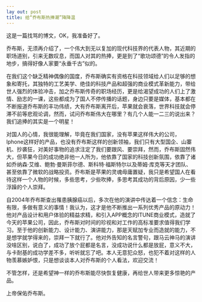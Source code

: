 ```yaml
---
lay out: post
title: 给“乔布斯热捧潮”降降温
---
```


这是一篇找骂的博文，OK，我准备好了。

乔布斯，无须再介绍了，一个伟大到无以复加的现代科技界的代表人物，其近期的职场道别，引来无数叹息，而国人对其的热捧，更是到了“歌功颂德”的令人发指的地步，搞得好像人家要“永垂千古”似的。

在我们这个缺乏精神偶像的国度，乔布斯确实有资格在科技领域给人们以足够的想象和寄托，其独特的工艺美学、绝佳的科技产品和超强的商业模式革新能力，带给世人强烈的体验冲击，加之乔布斯传奇的职场经历，更是给渴望成功的人们上了激情、励志的一课，这些都成为了国人不停传播的话题，身边只要是媒体，基本都在不断报道乔布斯的丰功伟绩，大有乔布斯离开后，苹果就会衰落，世界科技就会停滞不前等悲观论调，然而，试问乔布斯伟大在哪里？有几个人能一二三的说出来？我们追捧的其实是一个明星！

对国人的心情，我很能理解，毕竟在我们国家，没有苹果这样伟大的公司，Iphone这样好的产品，也没有乔布斯这样的创新领袖，我们只有大型国企、山寨机、抄袭狂，对美好事物的追求注定了我们要跟风、要崇拜，然而，乔布斯固然伟大，但苹果今日的成功绝非他一人所为，他依靠了国家的科技创新氛围，依靠了诸如乔纳森·艾维、鲍勃·曼斯菲尔德、斯科特·福斯特尔以及蒂姆·库克等天才团队、甚至依靠了微软的战略投资。乔布斯是苹果的灵魂毋庸置疑，我只是希望国人在看待这样一个人物的时候，多些思考，少些吹捧，多思考其成功的背后原因，少一些浮躁的个人崇拜。

自2004年乔布斯查出罹患胰腺癌以后，多次在他的演讲中传达着一个信念：生命有限，多做有意义的事情！我认为，这才是他不断推出一系列优秀产品的原动力！他对产品设计和用户体验的精益求精，和引入APP概念的ITUNE商业模式，造就了今天的苹果公司，因此，乔布斯对时间的珍视和对工作的高标准要求值得我们学习。至于他的创新能力、设计能力、演讲能力，那是天赋加专业而造就的能力，不是想学就学得来的，崇拜一下就行了。他对外告知的名言警句，跟马云神马的演讲没啥区别，说白了，成功了放个屁都是名言，没成功说什么都是放屁，意义不大，与卡耐基的成功学差不多，听听就忘了吧。本人无意犯众怒，也犯不着对这样的人物羡慕嫉妒恨，只是想谈谈本人对乔布斯的个人看法，欢迎交流！

不管怎样，还是希望神一样的乔布斯能尽快恢复健康，再给世人带来更多惊艳的产品。

上帝保佑乔布斯。
